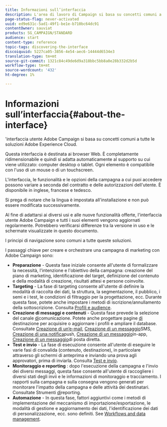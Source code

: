 ```yaml
---
title: Informazioni sull’interfaccia
description: L'area di lavoro di Campaign si basa su concetti comuni a tutte le soluzioni Adobe Experience Cloud.
page-status-flag: never-activated
uuid: ed9e631c-5ad1-49f1-be1e-b710bc64dc91
contentOwner: sauviat
products: SG_CAMPAIGN/STANDARD
audience: start
content-type: reference
topic-tags: discovering-the-interface
discoiquuid: 5227ca05-3856-4e54-aec6-14444d6534e3
translation-type: tm+mt
source-git-commit: 1321c84c49de6d9a318bbc5bb8a0e28b332d2b5d
workflow-type: tm+mt
source-wordcount: '432'
ht-degree: 1%

---
```



# Informazioni sull’interfaccia{#about-the-interface}

&#39;interfaccia utente Adobe Campaign si basa su concetti comuni a tutte le soluzioni Adobe Experience Cloud.

Questa interfaccia è destinata ai browser Web. È completamente ridimensionabile e quindi si adatta automaticamente al supporto su cui viene utilizzato: computer desktop o tablet. Ogni elemento è compatibile con l&#39;uso di un mouse o di un touchscreen.

L&#39;interfaccia, le funzionalità e le opzioni della campagna a cui puoi accedere possono variare a seconda del contratto e delle autorizzazioni dell&#39;utente. È disponibile in inglese, francese e tedesco.

Si prega di notare che la lingua è impostata all&#39;installazione e non può essere modificata successivamente.

Al fine di adattarsi ai diversi usi e alle nuove funzionalità offerte, l&#39;interfaccia utente  Adobe Campaign e tutti i suoi elementi vengono aggiornati regolarmente. Potrebbero verificarsi differenze tra la versione in uso e le schermate visualizzate in questo documento.

I principi di navigazione sono comuni a tutte queste soluzioni.

I passaggi chiave per creare e orchestrare una campagna di marketing con  Adobe Campaign sono:

* **Preparazione** - Questa fase iniziale consente all&#39;utente di formalizzare la necessità, l&#39;intenzione e l&#39;obiettivo della campagna: creazione del piano di marketing, identificazione del target, definizione del contenuto e della modalità di creazione, risultati attesi e persone coinvolte.
* **Targeting** - La fase di targeting consente all&#39;utente di definire la modalità di raccolta dei dati, la struttura, la segmentazione, il pubblico, i semi e i test, le condizioni di filtraggio per la progettazione, ecc. Durante questa fase, potete anche impostare i metodi di iscrizione/annullamento della sottoscrizione. Consulta [Profili e audience](../../audiences/using/about-profiles.md).
* **Creazione di messaggi e contenuti** - Questa fase prevede la selezione del canale [di](../../channels/using/get-started-communication-channels.md)comunicazione. Potete anche progettare pagine [di](../../channels/using/getting-started-with-landing-pages.md) destinazione per acquisire o aggiornare i profili e ampliare il database. Consultate [Creazione di un’e-mail](../../channels/using/creating-an-email.md), [Creazione di un messaggio](../../channels/using/creating-an-sms-message.md)SMS, [Creazione di una notifica](../../channels/using/preparing-and-sending-a-push-notification.md)push, [Creazione di un messaggio](../../channels/using/about-in-app-messaging.md)in-app, [Creazione di un messaggio](../../channels/using/creating-the-direct-mail.md)di posta diretta.
* **Test e invio** - La fase di esecuzione consente all&#39;utente di eseguire le varie fasi di convalida (contenuto, destinazione), in particolare attraverso gli schermi di anteprima e inviando una prova agli approvatori, prima di inviarla. Consulta [Test e invio](../../sending/using/get-started-sending-messages.md).
* **Monitoraggio e reporting** : dopo l&#39;esecuzione della campagna e l&#39;invio dei diversi messaggi, questa fase consente all&#39;utente di raccogliere i diversi stati degli invii e le informazioni di monitoraggio e tracciamento. I rapporti sulla campagna e sulla consegna vengono generati per monitorare l&#39;impatto della campagna e delle attività dei destinatari. Consultate Strumenti [di](../../reporting/using/about-dynamic-reports.md)reporting.
* **Automazione** - In questa fase, fattori aggiuntivi come i metodi di implementazione del meccanismo di importazione/esportazione, le modalità di gestione e aggiornamento dei dati, l&#39;identificazione dei dati di personalizzazione, ecc. sono definiti. See [Workflows and data management](../../automating/using/get-started-workflows.md).